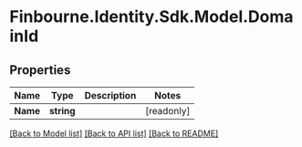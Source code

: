 # Finbourne.Identity.Sdk.Model.DomainId

## Properties

Name | Type | Description | Notes
------------ | ------------- | ------------- | -------------
**Name** | **string** |  | [readonly] 

[[Back to Model list]](../README.md#documentation-for-models) [[Back to API list]](../README.md#documentation-for-api-endpoints) [[Back to README]](../README.md)

